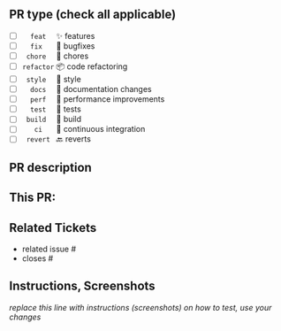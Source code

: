 ## PR type (check all applicable)

- [ ] `   feat   ` :sparkles: features
- [ ] `   fix    ` :bug: bugfixes
- [ ] `  chore   ` :ticket: chores
- [ ] `refactor` :package: code refactoring
- [ ] `  style   ` :gem: style
- [ ] `   docs   ` :book: documentation changes
- [ ] `   perf   ` :rocket: performance improvements
- [ ] `   test   ` :rotating_light: tests
- [ ] `  build   ` :construction_worker: build
- [ ] `    ci    ` :robot: continuous integration
- [ ] `  revert  ` :back: reverts

## PR description

This PR:
- 

## Related Tickets

- related issue #
- closes #

## Instructions, Screenshots

_replace this line with instructions (screenshots) on how to test, use your changes_
